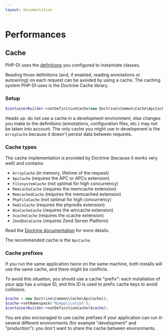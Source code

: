 ```yaml
---
layout: documentation
---
```


# Performances

## Cache

PHP-DI uses the [definitions](definition.md) you configured to instantiate classes.

Reading those definitions (and, if enabled, reading annotations or autowiring) on each request can be avoided by using a cache. The caching system PHP-DI uses is the Doctrine Cache library.

### Setup

```php
$containerBuilder->setDefinitionCache(new Doctrine\Common\Cache\ApcCache());
```

Heads up: do not use a cache in a development environment, else changes you make to the definitions (annotations, configuration files, etc.) may not be taken into account.
The only cache you might use in development is the `ArrayCache` because it doesn't persist data between requests.

### Cache types

The cache implementation is provided by Doctrine (because it works very well) and contains:

- `ArrayCache` (in memory, lifetime of the request)
- `ApcCache` (requires the APC or APCu extension)
- `FilesystemCache` (not optimal for high concurrency)
- `MemcacheCache` (requires the memcache extension)
- `MemcachedCache` (requires the memcached extension)
- `PhpFileCache` (not optimal for high concurrency)
- `RedisCache` (requires the phpredis extension)
- `WinCacheCache` (requires the wincache extension)
- `XcacheCache` (requires the xcache extension)
- `ZendDataCache` (requires Zend Server Platform)

Read the [Doctrine documentation](http://docs.doctrine-project.org/projects/doctrine-common/en/latest/reference/caching.html) for more details.

The recommended cache is the `ApcCache`.

### Cache prefixes

If you run the same application twice on the same machine, both installs will use the same cache, and there might be conflicts.

To avoid this situation, you should use a cache "prefix": each installation of your app has a unique ID, and this ID is used to prefix cache keys
to avoid collisions.

```php
$cache = new Doctrine\Common\Cache\ApcCache();
$cache->setNamespace('MyApplication');
$containerBuilder->setDefinitionCache($cache);
```

You are also encouraged to use cache prefixes if your application can run in several different environments (for example "development" and "production"): you don't want to share the cache between environments.
